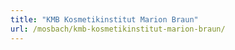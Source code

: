 ```yaml
---
title: "KMB Kosmetikinstitut Marion Braun"
url: /mosbach/kmb-kosmetikinstitut-marion-braun/
---
```

